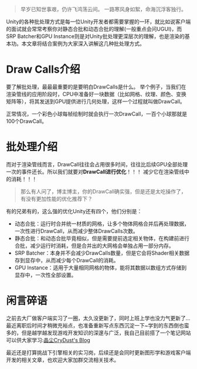 
> 早岁已知世事艰，仍许飞鸿荡云间。 一路寒风身如絮，命海沉浮客独行。

Unity的各种批处理方式是每一位Unity开发者都需要掌握的一环，就比如说客户端的面试就会常常考察你对静态合批和动态合批的理解(一般重点会问UGUI)，而SRP Batcher和GPU Instance则是对Unity批处理更深层次的理解，也是渲染的基本功。本文章将结合案例为大家深入讲解这几种批处理方式。


# Draw Calls介绍
要了解批处理，最最最重要的是要明白DrawCalls是什么。
举个例子，当我们在渲染管线的应用阶段时，CPU中准备好一块数据（比如网格、纹理、颜色、变换矩阵等），将其发送到GPU提供进行几何处理，这样一个过程就叫做DrawCall。

正常情况，一个彩色小球每帧绘制时就会执行一次DrawCall，一百个小球那就是100个DrawCall。

# 批处理介绍
而对于渲染管线而言，DrawCall往往会占用很多时间，往往比后续GPU全部处理一次的事件还长。所以我们就要对**DrawCall进行优化**！！！ 减少它在渲染管线中的消耗！！！

> 那么有人问了，博主博主，你的DrawCall确实强，但是还是太吃操作了，有没有更加性能的优化推荐下？

有的兄弟有的，这么强的优化Unity还有四个，他们分别是：
- 动态合批：运行时合并统一材质的网格，让多个物体网格合并后再处理数据，一次性进行DrawCall，从而减少整体DrawCalls次数。
- 静态合批：和动态合批毕竟相似，但是需要提前选定相关物体，在构建前进行合批，减少运行时消耗，但是合并出的大网格会单独占用一部分内存。
- SRP Batcher：本身并不会减少DrawCalls数量，但是它会将Shader相关数据存到显存中，从而减少每个DrawCall的消耗。
- GPU Instance：适用于大量相同网格的物体，能将其数据以数组方式存储到显存中，一次性全部设置。


# 闲言碎语
之前去大厂做客户端实习了一圈，太久没更新了，同时上班上学也没力气更新了...最近离职后时间才稍微充裕点，也准备重新写点东西沉淀一下~学到的东西倒也蛮多的，但是越学越发现游戏开发知识的深邃与广泛，我自己目前搭了一个笔记网站可以供大家学习:[晶尘CryDust's Blog](https://www.crydust.top/)

最近还是打算挑战下引擎相关的实习岗，后续还是会同时更新图形学和游戏客户端开发的相关文章，也欢迎大家加群交流相关技术。
